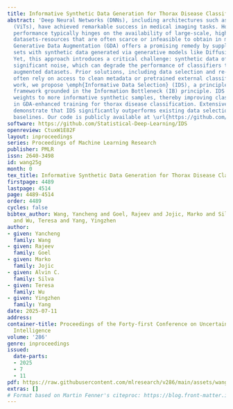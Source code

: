 ```yaml
---
title: Informative Synthetic Data Generation for Thorax Disease Classification
abstract: 'Deep Neural Networks (DNNs), including architectures such as Vision Transformers
  (ViTs), have achieved remarkable success in medical imaging tasks. However, their
  performance typically hinges on the availability of large-scale, high-quality labeled
  datasets-resources that are often scarce or infeasible to obtain in medical domains.
  Generative Data Augmentation (GDA) offers a promising remedy by supplementing training
  sets with synthetic data generated via generative models like Diffusion Models (DMs).
  Yet, this approach introduces a critical challenge: synthetic data often contains
  significant noise, which can degrade the performance of classifiers trained on such
  augmented datasets. Prior solutions, including data selection and re-weighting techniques,
  often rely on access to clean metadata or pretrained external classifiers. In this
  work, we propose \emph{Informative Data Selection} (IDS), a principled sample re-weighting
  framework grounded in the Information Bottleneck (IB) principle. IDS assigns higher
  weights to more informative synthetic samples, thereby improving classifier performance
  in GDA-enhanced training for thorax disease classification. Extensive experiments
  demonstrate that IDS significantly outperforms existing data selection and re-weighting
  baselines. Our code is publicly available at \url{https://github.com/Statistical-Deep-Learning/IDS}.'
software: https://github.com/Statistical-Deep-Learning/IDS
openreview: CtuxW1E82F
layout: inproceedings
series: Proceedings of Machine Learning Research
publisher: PMLR
issn: 2640-3498
id: wang25g
month: 0
tex_title: Informative Synthetic Data Generation for Thorax Disease Classification
firstpage: 4489
lastpage: 4514
page: 4489-4514
order: 4489
cycles: false
bibtex_author: Wang, Yancheng and Goel, Rajeev and Jojic, Marko and Silva, Alvin C.
  and Wu, Teresa and Yang, Yingzhen
author:
- given: Yancheng
  family: Wang
- given: Rajeev
  family: Goel
- given: Marko
  family: Jojic
- given: Alvin C.
  family: Silva
- given: Teresa
  family: Wu
- given: Yingzhen
  family: Yang
date: 2025-07-11
address:
container-title: Proceedings of the Forty-first Conference on Uncertainty in Artificial
  Intelligence
volume: '286'
genre: inproceedings
issued:
  date-parts:
  - 2025
  - 7
  - 11
pdf: https://raw.githubusercontent.com/mlresearch/v286/main/assets/wang25g/wang25g.pdf
extras: []
# Format based on Martin Fenner's citeproc: https://blog.front-matter.io/posts/citeproc-yaml-for-bibliographies/
---
```

